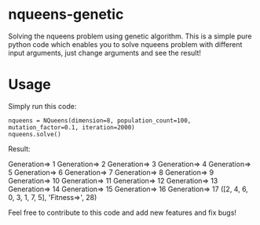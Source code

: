 # nqueens-genetic
Solving the nqueens problem using genetic algorithm.
This is a simple pure python code which enables you to solve nqueens problem with
different input arguments, just change arguments and see the result!


# Usage
Simply run this code:

```batch
nqueens = NQueens(dimension=8, population_count=100, mutation_factor=0.1, iteration=2000)
nqueens.solve()
```

Result:

Generation=> 1
Generation=> 2
Generation=> 3
Generation=> 4
Generation=> 5
Generation=> 6
Generation=> 7
Generation=> 8
Generation=> 9
Generation=> 10
Generation=> 11
Generation=> 12
Generation=> 13
Generation=> 14
Generation=> 15
Generation=> 16
Generation=> 17
([2, 4, 6, 0, 3, 1, 7, 5], 'Fitness=>', 28)


Feel free to contribute to this code and add new features and fix bugs!



